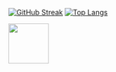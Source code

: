 [![GitHub Streak](https://github-readme-streak-stats.herokuapp.com?user=mencretsu&theme=dark&background=000000)](https://git.io/streak-stats) 
[![Top Langs](https://github-readme-stats.vercel.app/api/top-langs/?username=mencretsu&layout=compact)](https://github.com/mencretsu/github-readme-stats)

<img src="https://c.tenor.com/8Qlx6iFGFrMAAAAi/goose-pepe-the-frog.gif" width="80">
